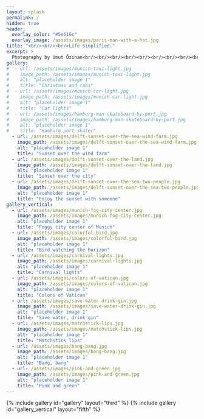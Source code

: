 ```yaml
---
layout: splash
permalink: /
hidden: true
header:
  overlay_color: "#5e616c"
  overlay_image: /assets/images/paris-man-with-a-hat.jpg
title: "<br/><br/><br/>Life simplified."
excerpt: >
  Photography by Umut Özinan<br/><br/><br/><br/><br/><br/><br/><br/><br/><br/><br/><br/><br/><br/>
gallery:
#  - url: /assets/images/munich-taxi-light.jpg
#    image_path: /assets/images/munich-taxi-light.jpg
#    alt: "placeholder image 1"
#    title: "Christmas and cabs"
#  - url: /assets/images/munich-car-light.jpg
#    image_path: /assets/images/munich-car-light.jpg
#    alt: "placeholder image 1"
#    title: "Car lights"
#  - url: /assets/images/hamburg-man-skateboard-by-port.jpg
#    image_path: /assets/images/hamburg-man-skateboard-by-port.jpg
#    alt: "placeholder image 1"
#    title: "Hamburg port skater"
  - url: /assets/images/delft-sunset-over-the-sea-wind-farm.jpg
    image_path: /assets/images/delft-sunset-over-the-sea-wind-farm.jpg
    alt: "placeholder image 1"
    title: "Sunset over the wind farm"
  - url: /assets/images/delft-sunset-over-the-land.jpg
    image_path: /assets/images/delft-sunset-over-the-land.jpg
    alt: "placeholder image 1"
    title: "Sunset over the city"
  - url: /assets/images/delft-sunset-over-the-sea-two-people.jpg
    image_path: /assets/images/delft-sunset-over-the-sea-two-people.jpg
    alt: "placeholder image 1"
    title: "Enjoy the sunset with someone"
gallery_vertical:
  - url: /assets/images/munich-fog-city-center.jpg
    image_path: /assets/images/munich-fog-city-center.jpg
    alt: "placeholder image 1"
    title: "Foggy city center of Munich"
  - url: /assets/images/colorful-bird.jpg
    image_path: /assets/images/colorful-bird.jpg
    alt: "placeholder image 1"
    title: "Bird watching the horizon"
  - url: /assets/images/carnival-lights.jpg
    image_path: /assets/images/carnival-lights.jpg
    alt: "placeholder image 1"
    title: "Carnival lights"
  - url: /assets/images/colors-of-vatican.jpg
    image_path: /assets/images/colors-of-vatican.jpg
    alt: "placeholder image 1"
    title: "Colors of Vatican"
  - url: /assets/images/save-water-drink-gin.jpg
    image_path: /assets/images/save-water-drink-gin.jpg
    alt: "placeholder image 1"
    title: "Save water, drink gin"
  - url: /assets/images/matchstick-lips.jpg
    image_path: /assets/images/matchstick-lips.jpg
    alt: "placeholder image 1"
    title: "Matchstick lips"
  - url: /assets/images/bang-bang.jpg
    image_path: /assets/images/bang-bang.jpg
    alt: "placeholder image 1"
    title: "Bang, bang"
  - url: /assets/images/pink-and-green.jpg
    image_path: /assets/images/pink-and-green.jpg
    alt: "placeholder image 1"
    title: "Pink and green"
---
```


{% include gallery id="gallery" layout="third" %}
{% include gallery id="gallery_vertical" layout="fifth" %}
